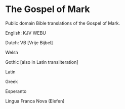 #  The Gospel of Mark

Public domain Bible translations of the Gospel of Mark.


English:
KJV
WEBU

Dutch:
VB [Vrije Bijbel]

Welsh

Gothic
[also in Latin transliteration]

Latin

Greek

Esperanto

Lingua Franca Nova (Elefen)
